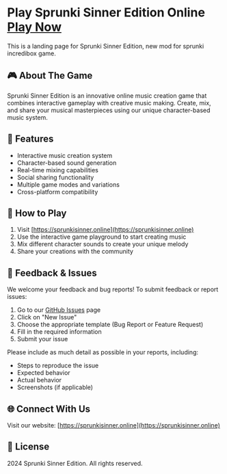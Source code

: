 # Play Sprunki Sinner Edition Online [Play Now](https://sprunkisinner.online)

This is a landing page for Sprunki Sinner Edition, new mod for sprunki incredibox game.

## 🎮 About The Game

Sprunki Sinner Edition is an innovative online music creation game that combines interactive gameplay with creative music making. Create, mix, and share your musical masterpieces using our unique character-based music system.

## 🎵 Features

- Interactive music creation system
- Character-based sound generation
- Real-time mixing capabilities
- Social sharing functionality
- Multiple game modes and variations
- Cross-platform compatibility

## 🎹 How to Play

1. Visit [https://sprunkisinner.online](https://sprunkisinner.online)
2. Use the interactive game playground to start creating music
3. Mix different character sounds to create your unique melody
4. Share your creations with the community

## 📝 Feedback & Issues

We welcome your feedback and bug reports! To submit feedback or report issues:

1. Go to our [GitHub Issues](https://github.com/yourusername/Sprunki-Sinner/issues) page
2. Click on "New Issue"
3. Choose the appropriate template (Bug Report or Feature Request)
4. Fill in the required information
5. Submit your issue

Please include as much detail as possible in your reports, including:
- Steps to reproduce the issue
- Expected behavior
- Actual behavior
- Screenshots (if applicable)

## 🌐 Connect With Us

Visit our website: [https://sprunkisinner.online](https://sprunkisinner.online)

## 📜 License

 2024 Sprunki Sinner Edition. All rights reserved.